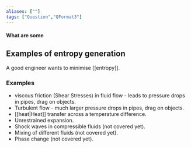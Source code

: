 ```yaml
---
aliases: [""]
tags: ["Question","QFormat3"]
---
```


#### What are some
## Examples of entropy generation
A good engineer wants to minimise [[entropy]].

### Examples
- viscous friction (Shear Stresses) in fluid flow - leads to pressure drops in pipes, drag on objects.
- Turbulent flow - much larger pressure drops in pipes, drag on objects.
- [[heat|Heat]] transfer across a temperature difference.
- Unrestrained expansion.
- Shock waves in compressible fluids (not covered yet).
- Mixing of different fluids (not covered yet).
- Phase change (not covered yet).

